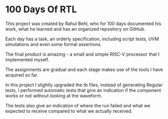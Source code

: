 # 100 Days Of RTL
This project was created by Rahul Behl, who for 100 days documented his work, what he learned and has an organized repository on GitHub.

Each day has a task, an orderly specification, including script tests, UVM simulations and even some formal assertions. 

The final product is amazing - a small and simple RISC-V processor that I implemented myself.

The assignments are gradual and each stage makes use of the tools I have acquired so far.

In this project I slightly upgraded the tb files, instead of generating Regular tests, I performed automatic tests that give an indication if the component works or not without looking at the waveform.

The tests also give an indication of where the run failed and what we expected to receive compared to what we actually received.

